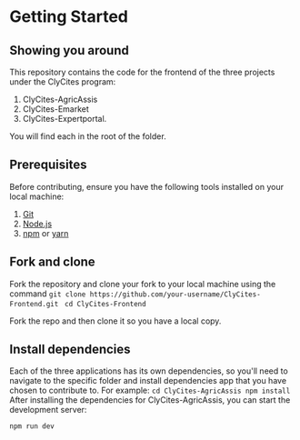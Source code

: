 # Getting Started

## Showing you around
This repository contains the code for the frontend of the three projects under the ClyCites program:
1. ClyCites-AgricAssis
2. ClyCites-Emarket
3. ClyCites-Expertportal.
   
You will find each in the root of the folder.


## Prerequisites 
Before contributing, ensure you have the following tools installed on your local machine:
1. [Git](https://git-scm.com/)
2. [Node.js](https://nodejs.org/)
3. [npm](https://www.npmjs.com/) or [yarn](https://yarnpkg.com/)

## Fork and clone
Fork the repository and clone your fork to your local machine using the command 
`git clone https://github.com/your-username/ClyCites-Frontend.git
`
`cd ClyCites-Frontend`

Fork the repo and then clone it so you have a local copy.

## Install dependencies
Each of the three applications has its own dependencies, so you'll need to navigate to the specific folder and install dependencies app that you have chosen to contribute to. For example:
`cd ClyCites-AgricAssis
npm install
`
After installing the dependencies for ClyCites-AgricAssis, you can start the development server:

`npm run dev
`
